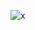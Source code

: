 ![x](https://user-images.githubusercontent.com/99179773/212846395-fcde45da-38c2-406f-99a4-d4fc94f518f4.png)
